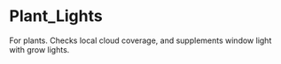 # Plant_Lights
For plants. Checks local cloud coverage, and supplements window light with grow lights. 
